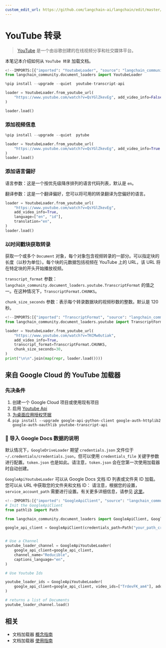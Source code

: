 ```yaml
---
custom_edit_url: https://github.com/langchain-ai/langchain/edit/master/docs/docs/integrations/document_loaders/youtube_transcript.ipynb
---
```

# YouTube 转录

>[YouTube](https://www.youtube.com/) 是一个由谷歌创建的在线视频分享和社交媒体平台。

本笔记本介绍如何从 `YouTube 转录` 加载文档。


```python
<!--IMPORTS:[{"imported": "YoutubeLoader", "source": "langchain_community.document_loaders", "docs": "https://python.langchain.com/api_reference/community/document_loaders/langchain_community.document_loaders.youtube.YoutubeLoader.html", "title": "YouTube transcripts"}]-->
from langchain_community.document_loaders import YoutubeLoader
```


```python
%pip install --upgrade --quiet  youtube-transcript-api
```


```python
loader = YoutubeLoader.from_youtube_url(
    "https://www.youtube.com/watch?v=QsYGlZkevEg", add_video_info=False
)
```


```python
loader.load()
```

### 添加视频信息


```python
%pip install --upgrade --quiet  pytube
```


```python
loader = YoutubeLoader.from_youtube_url(
    "https://www.youtube.com/watch?v=QsYGlZkevEg", add_video_info=True
)
loader.load()
```

### 添加语言偏好

语言参数：这是一个按优先级降序排列的语言代码列表，默认是 `en`。

翻译参数：这是一个翻译偏好，您可以将可用的转录翻译为您偏好的语言。


```python
loader = YoutubeLoader.from_youtube_url(
    "https://www.youtube.com/watch?v=QsYGlZkevEg",
    add_video_info=True,
    language=["en", "id"],
    translation="en",
)
loader.load()
```

### 以时间戳块获取转录

获取一个或多个 `Document` 对象，每个对象包含视频转录的一部分。可以指定块的长度（以秒为单位）。每个块的元数据包括视频在 YouTube 上的 URL，该 URL 将在特定块的开头开始播放视频。

`transcript_format` 参数：`langchain_community.document_loaders.youtube.TranscriptFormat` 的值之一。在这种情况下，`TranscriptFormat.CHUNKS`。

`chunk_size_seconds` 参数：表示每个转录数据块的视频秒数的整数。默认是 120 秒。


```python
<!--IMPORTS:[{"imported": "TranscriptFormat", "source": "langchain_community.document_loaders.youtube", "docs": "https://python.langchain.com/api_reference/community/document_loaders/langchain_community.document_loaders.youtube.TranscriptFormat.html", "title": "YouTube transcripts"}]-->
from langchain_community.document_loaders.youtube import TranscriptFormat

loader = YoutubeLoader.from_youtube_url(
    "https://www.youtube.com/watch?v=TKCMw0utiak",
    add_video_info=True,
    transcript_format=TranscriptFormat.CHUNKS,
    chunk_size_seconds=30,
)
print("\n\n".join(map(repr, loader.load())))
```

## 来自 Google Cloud 的 YouTube 加载器

### 先决条件

1. 创建一个 Google Cloud 项目或使用现有项目
1. 启用 [Youtube Api](https://console.cloud.google.com/apis/enableflow?apiid=youtube.googleapis.com&project=sixth-grammar-344520)
1. [为桌面应用授权凭据](https://developers.google.com/drive/api/quickstart/python#authorize_credentials_for_a_desktop_application)
1. `pip install --upgrade google-api-python-client google-auth-httplib2 google-auth-oauthlib youtube-transcript-api`

### 🧑 导入 Google Docs 数据的说明
默认情况下，`GoogleDriveLoader` 期望 `credentials.json` 文件位于 `~/.credentials/credentials.json`，但可以使用 `credentials_file` 关键字参数进行配置。`token.json` 也是如此。请注意，`token.json` 会在您第一次使用加载器时自动创建。

`GoogleApiYoutubeLoader` 可以从 Google Docs 文档 ID 列表或文件夹 ID 加载。您可以从 URL 中获取您的文件夹和文档 ID：
请注意，根据您的设置，`service_account_path` 需要进行设置。有关更多详细信息，请参见 [这里](https://developers.google.com/drive/api/v3/quickstart/python)。


```python
<!--IMPORTS:[{"imported": "GoogleApiClient", "source": "langchain_community.document_loaders", "docs": "https://python.langchain.com/api_reference/community/document_loaders/langchain_community.document_loaders.youtube.GoogleApiClient.html", "title": "YouTube transcripts"}, {"imported": "GoogleApiYoutubeLoader", "source": "langchain_community.document_loaders", "docs": "https://python.langchain.com/api_reference/community/document_loaders/langchain_community.document_loaders.youtube.GoogleApiYoutubeLoader.html", "title": "YouTube transcripts"}]-->
# Init the GoogleApiClient
from pathlib import Path

from langchain_community.document_loaders import GoogleApiClient, GoogleApiYoutubeLoader

google_api_client = GoogleApiClient(credentials_path=Path("your_path_creds.json"))


# Use a Channel
youtube_loader_channel = GoogleApiYoutubeLoader(
    google_api_client=google_api_client,
    channel_name="Reducible",
    captions_language="en",
)

# Use Youtube Ids

youtube_loader_ids = GoogleApiYoutubeLoader(
    google_api_client=google_api_client, video_ids=["TrdevFK_am4"], add_video_info=True
)

# returns a list of Documents
youtube_loader_channel.load()
```


## 相关

- 文档加载器 [概念指南](/docs/concepts/#document-loaders)
- 文档加载器 [使用指南](/docs/how_to/#document-loaders)
